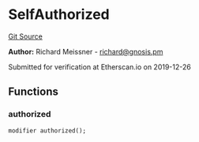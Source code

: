# SelfAuthorized
[Git Source](https://github.com/maticnetwork/contracts/blob/155f729fd8db0676297384375468d4d45b8aa44e/contracts/common/gnosis/GnosisSafe.sol)

**Author:**
Richard Meissner - <richard@gnosis.pm>

Submitted for verification at Etherscan.io on 2019-12-26


## Functions
### authorized


```solidity
modifier authorized();
```

